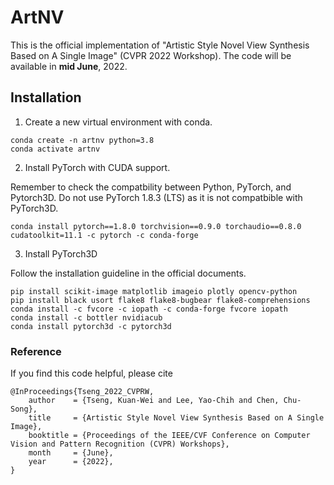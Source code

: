 # ArtNV
This is the official implementation of "Artistic Style Novel View Synthesis Based on A Single Image" (CVPR 2022 Workshop). The code will be available in **mid June**, 2022.

## Installation

1. Create a new virtual environment with conda.
```
conda create -n artnv python=3.8
conda activate artnv
```
2. Install PyTorch with CUDA support.

Remember to check the compatbility between Python, PyTorch, and Pytorch3D. Do not use PyTorch 1.8.3 (LTS) as it is not compatbible with PyTorch3D.
```
conda install pytorch==1.8.0 torchvision==0.9.0 torchaudio==0.8.0 cudatoolkit=11.1 -c pytorch -c conda-forge
```
3. Install PyTorch3D
 
Follow the installation guideline in the official documents. 
```
pip install scikit-image matplotlib imageio plotly opencv-python
pip install black usort flake8 flake8-bugbear flake8-comprehensions
conda install -c fvcore -c iopath -c conda-forge fvcore iopath
conda install -c bottler nvidiacub
conda install pytorch3d -c pytorch3d
```

### Reference
If you find this code helpful, please cite
```
@InProceedings{Tseng_2022_CVPRW,
    author    = {Tseng, Kuan-Wei and Lee, Yao-Chih and Chen, Chu-Song},
    title     = {Artistic Style Novel View Synthesis Based on A Single Image},
    booktitle = {Proceedings of the IEEE/CVF Conference on Computer Vision and Pattern Recognition (CVPR) Workshops},
    month     = {June},
    year      = {2022},
}
```
